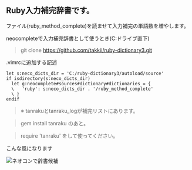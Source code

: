 ## Ruby入力補完辞書です。

ファイル(ruby_method_complete)を読ませて入力補完の単語数を増やします。

neocompleteで入力補完辞書として使うとき(C:ドライブ直下)

> git clone https://github.com/takkii/ruby-dictionary3.git

.vimrcに追加する記述

```
let s:neco_dicts_dir = 'C:/ruby-dictionary3/autoload/source'
if isdirectory(s:neco_dicts_dir)
  let g:neocomplete#sources#dictionary#dictionaries = {
  \   'ruby': s:neco_dicts_dir . '/ruby_method_complete'
  \ }
endif
```

>※ tanrakuとtanraku_logが補完リストにあります。

>gem install tanraku のあと。

>require 'tanraku' をして使ってください。

こんな風になります

![ネオコンで辞書候補](https://github.com/takkii/ruby-dictionary3/blob/master/images/image.jpg)

